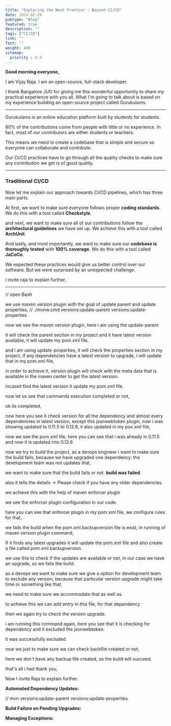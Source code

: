 ```yaml
---
title: "Exploring the Next Frontier : Beyond CI/CD"
date: 2024-02-28
pubtype: "Blog"
featured: true
description: ""
tags: ["CI/CD"]
link: ""
fact: ""
weight: 400
sitemap:
  priority : 0.8
---
```


**Good morning everyone,**

I am Vijay Raja. I am an open-source, full-stack developer.

I thank Bangalore JUG for giving me this wonderful opportunity to share my practical experience with you all. What I'm going to talk about is based on my experience building an open-source project called Gurukulams.

-----------------------------------------------

Gurukulams is an online education platform    built by students for students.

80% of the contributions come from people    with little or no experience. 
In fact, most of our contributors   are either students or teachers.

This means we need to create a codebase     that is simple and secure    so everyone can collaborate and contribute.

Our CI/CD practices have to go through    all the quality checks to make sure    any contribution we get is of good quality.

--------------------------------------------------

### Traditional CI/CD

Now let me explain our approach towards CI/CD pipelines, which has three main parts.

At first, we want to make sure everyone follows proper **coding standards**. We do this with a tool called **Checkstyle**.

and next, we want to make sure all of our contributions follow the **architectural guidelines** we have set up. We achieve this with a tool called **ArchUnit**.

And lastly, and most importantly, we want to make sure our **codebase is thoroughly tested** with **100% coverage**. We do this with a tool called **JaCoCo**.

We expected these practices would give us better control over our software. But we were surprised by an unexpected challenge.

i invite raja to explain further,

----------------------------------------------

// open Bash

we use maven version plugin with the goal of update parent and update properties,
// ./mvnw.cmd versions:update-parent versions:update-properties

now we see the maven version plugin, here i am using the update-parent

it will check the parent section in my project and it have latest version available, it will update my pom.xml file,

and i am using update-properties, it will check the properties section in my project, if any dependencies have a latest version to upgrade, i will update that in my pom.xml file,

in order to achieve it, version plugin will check with the meta data that is available in the maven center to get the latest version.

incaseit find the latest version it update my pom.xml file.

now let us see that commands execution completed or not, 

ok its completed, 

now here you see it check version for all the dependency and almost every dependencies in latest version, 
except this jsonwebtoken plugin, 
now i was showing updated to 0.11.5 to 0.12.6, it also updated in my pox.xml file,

now we see the pom.xml file, here you can see that i was already in 0.11.5 and now it is updated into 0.12.6

now we try to build the project, as a devops engineer i want to make sure the build fails,
because we have upgraded one dependency. the development team was not updates that,

we want to make sure that the build fails or not. **build was failed**.

also it tells the details -> Please check if you have any older dependencies.

we achieve this with the help of maven enforcer plugin

we see the enforcer plugin configuration in our code.

here you can see that enforcer plugin in my pom.xml file, we configure rules for that, 

we fails the build when the pom.xml.backupversion file is exist, in running of maven version plugin command,

If it finds any latest upgrades it will update the pom.xml file and also create a file called pom.xml.backupversion.

we use this to check if the updates are available or not, in our case we have an upgrade, so we fails the build. 

as a devops we want to make sure we give a option for development team to exclude any version, because that particular version upgrade might take time or something like that,

we need to make sure we accommodate that as well as.

to achieve this we can add entry in this file, for that dependency

then we again try to check the version upgrade.

i am running this command again, here you see that it is checking for dependency and it excluded the jsonwebtoken.

it was successfully excluded.

now we just to make sure we can check backfile created or not, 

here we don't have any backup file created, so the build will succeed.

that's all i had thank you,

Now I invite Raja to explain further.


**Automated Dependency Updates:**

// mvn versions:update-parent versions:update-properties

**Build Failure on Pending Upgrades:** 

**Managing Exceptions:**



